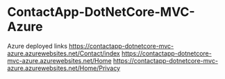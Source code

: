 # ContactApp-DotNetCore-MVC-Azure

Azure deployed links
https://contactapp-dotnetcore-mvc-azure.azurewebsites.net/Contact/index
https://contactapp-dotnetcore-mvc-azure.azurewebsites.net/Home
https://contactapp-dotnetcore-mvc-azure.azurewebsites.net/Home/Privacy
